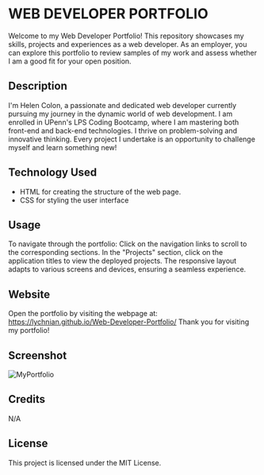 # WEB DEVELOPER PORTFOLIO

Welcome to my Web Developer Portfolio! This repository showcases my skills, projects and experiences as a web developer. As an employer, you can explore this portfolio to review samples of my work and assess whether I am a good fit for your open position.


## Description

I'm Helen Colon, a passionate and dedicated web developer currently pursuing my journey in the dynamic world of web development. I am enrolled in UPenn's LPS Coding Bootcamp, where I am mastering both front-end and back-end technologies. I thrive on problem-solving and innovative thinking. Every project I undertake is an opportunity to challenge myself and learn something new!


## Technology Used

- HTML for creating the structure of the web page.
- CSS for styling the user interface


## Usage

To navigate through the portfolio:
Click on the navigation links to scroll to the corresponding sections.
In the "Projects" section, click on the application titles to view the deployed projects.
The responsive layout adapts to various screens and devices, ensuring a seamless experience.


## Website

Open the portfolio by visiting the webpage at: https://lychnian.github.io/Web-Developer-Portfolio/
Thank you for visiting my portfolio!


## Screenshot


![MyPortfolio](https://github.com/Lychnian/Web-Developer-Portfolio/assets/140586279/0f5bcec7-40ee-41ab-8801-ca2f02c3c83a)




## Credits

N/A


## License

This project is licensed under the MIT License.
